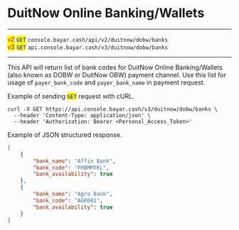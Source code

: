 # DuitNow Online Banking/Wallets

***

<mark style="color:red;">v2</mark>  <mark style="color:blue;">`GET`</mark>  `console.bayar.cash/api/v2/duitnow/dobw/banks`\
<mark style="color:red;">v3</mark>  <mark style="color:blue;">`GET`</mark>  `api.console.bayar.cash/v3/duitnow/dobw/banks`

***



This API will return list of bank codes for DuitNow Online Banking/Wallets (also known as DOBW or DuitNow OBW) payment channel. Use this list for usage of `payer_bank_code` and `payer_bank_name` in payment request.

Example of sending <mark style="color:blue;">`GET`</mark> request with cURL.



```markup
curl -X GET https://api.console.bayar.cash/v3/duitnow/dobw/banks \
  --header 'Content-Type: application/json' \
  --header 'Authorization: Bearer <Personal_Access_Token>'
```



Example of JSON structured response.



```json
[
    {
        "bank_name": "Affin Bank",
        "bank_code": "PHBMMYKL",
        "bank_availability": true
    },
    {
        "bank_name": "Agro Bank",
        "bank_code": "AGRO01",
        "bank_availability": true
    }
]
```

